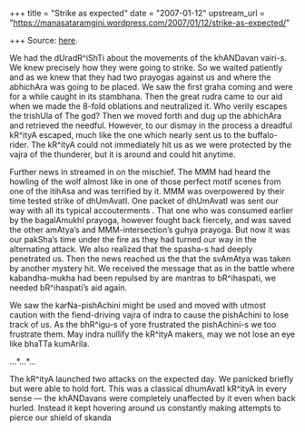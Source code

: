 +++
title = "Strike as expected"
date = "2007-01-12"
upstream_url = "https://manasataramgini.wordpress.com/2007/01/12/strike-as-expected/"

+++
Source: [here](https://manasataramgini.wordpress.com/2007/01/12/strike-as-expected/).

We had the dUradR^iShTi about the movements of the khANDavan vairi-s. We
knew precisely how they were going to strike. So we waited patiently and
as we knew that they had two prayogas against us and where the abhichAra
was going to be placed. We saw the first graha coming and were for a
while caught in its stambhana. Then the great rudra came to our aid when
we made the 8-fold oblations and neutralized it. Who verily escapes the
trishUla of The god? Then we moved forth and dug up the abhichAra and
retrieved the needful. However, to our dismay in the process a dreadful
kR^ityA escaped, much like the one which nearly sent us to the
buffalo-rider. The kR^ityA could not immediately hit us as we were
protected by the vajra of the thunderer, but it is around and could hit
anytime.

Further news in streamed in on the mischief. The MMM had heard the
howling of the wolf almost like in one of those perfect motif scenes
from one of the itihAsa and was terrified by it. MMM was overpowered by
their time tested strike of dhUmAvatI. One packet of dhUmAvatI was sent
our way with all its typical accouterments . That one who was consumed
earlier by the bagalAmukhI prayoga, however fought back fiercely, and
was saved the other amAtya’s and MMM-intersection’s guhya prayoga. But
now it was our pakSha’s time under the fire as they had turned our way
in the alternating attack. We also realized that the spasha-s had deeply
penetrated us. Then the news reached us the that the svAmAtya was taken
by another mystery hit. We received the message that as in the battle
where kabandha-mukha had been repulsed by are mantras to bR^ihaspati, we
needed bR^ihaspati’s aid again.

We saw the karNa-pishAchini might be used and moved with utmost caution
with the fiend-driving vajra of indra to cause the pishAchini to lose
track of us. As the bhR^igu-s of yore frustrated the pishAchini-s we too
frustrate them. May indra nullify the kR^ityA makers, may we not lose an
eye like bhaTTa kumArila.

…\*…\*…

The kR^ityA launched two attacks on the expected day. We panicked
briefly but were able to hold fort. This was a classical dhumAvatI
kR^ityA in every sense — the khANDavans were completely unaffected by it
even when back hurled. Instead it kept hovering around us constantly
making attempts to pierce our shield of skanda

